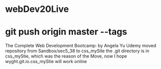 # webDev20Live
# git push origin master --tags

The Complete Web Development Bootcamp: by Angela Yu Udemy
moved repository from Sandbox/sec5_38 to css_mySite
the .git directory is in css_myStie, which was the reason
of the Move, now I hope wyght.git.io.css_myStie will work online
